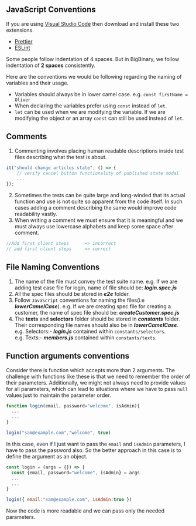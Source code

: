 ## JavaScript Conventions

If you are using [Visual Studio Code](https://code.visualstudio.com/) then
download and install these two extensions.
  - [Prettier](https://marketplace.visualstudio.com/items?itemName=esbenp.prettier-vscode)
  - [ESLint](https://marketplace.visualstudio.com/items?itemName=dbaeumer.vscode-eslint)

Some people follow indentation of 4 spaces. But in BigBinary, we follow
indentation of **2 spaces** consistently.

Here are the conventions we would be following regarding the naming of variables and their usage.

* Variables should always be in lower camel case. e.g.  `const firstName = Oliver`
* When declaring the variables prefer using `const` instead of `let`.
* `let` can be used when we are modifying the variable. If we are modifying the
object or an array `const` can still be used instead of `let`.

## Comments

1. Commenting involves placing human readable descriptions inside test files
   describing what the test is about.

```javascript
it("should change articles state", () => {
    // verify cancel button functionality of published state modal
    ...
});
```

2. Sometimes the tests can be quite large and long-winded that its actual
   function and use is not quite so apparent from the code itself. In such cases
   adding a comment describing the same would improve code readability vastly.
3. When writing a comment we must ensure that it is meaningful and we must
   always use lowercase alphabets and keep some space after comment.

```javascript
//Add first client steps      => incorrect
// add first client steps     => correct
```

## File Naming Conventions

1. The name of the file must convey the test suite name. e.g. If we are adding
   test case file for login, name of file should be: **_login.spec.js_**
2. All the spec files should be stored in **_e2e_** folder.
3. Follow `JavaScript` conventions for naming the files(i.e **_lowerCamelCase_**). e.g.
   If we are creating spec file for creating a customer, the name of spec file
   should be: **_createCustomer.spec.js_**
4. The **texts** and **selectors** folder should be stored in **_constants_**
   folder. Their corresponding file names should also be in
   **_lowerCamelCase_**.\
    e.g. Selectors:- **_login.js_** contained within `constants/selectors`.\
    e.g. Texts:- **_members.js_** contained within `constants/texts`.

## Function arguments conventions

Consider there is function which accepts more than 2 arguments. The challenge with functions like these is that we need to remember the order of their parameters.
Additionally, we might not always need to provide values for all parameters, which can lead to situations where we have to pass `null` values just to maintain the parameter order.

```js
function login(email, password="welcome", isAdmin){
  ...
  ...
}

login("sam@example.com","welcome", true)
```

In this case, even if I just want to pass the `email` and `isAdmin` parameters,
I have to pass the password also. So the better approach in this case is to
define the argument as an object.

```js
const login = (args = {}) => {
  const {email, password="welcome", isAdmin} = args
  ...
  ...
}

login({ email:"sam@example.com", isAdmin:true })
```

Now the code is more readable and we can pass only the needed parameters.
